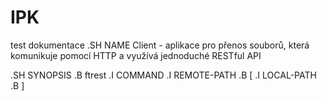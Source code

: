 # IPK
test dokumentace
.SH NAME 
Client \- aplikace pro přenos souborů, která komunikuje pomocí HTTP a využívá jednoduché RESTful API

.SH SYNOPSIS
.B ftrest 
.I COMMAND
.I REMOTE-PATH
.B [
.I LOCAL-PATH
.B ]
